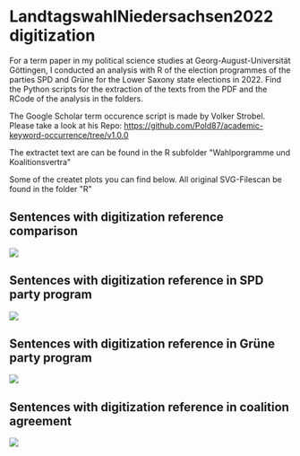 # LandtagswahlNiedersachsen2022 digitization
 
For a term paper in my political science studies at Georg-August-Universität Göttingen, I conducted an analysis with R of the election programmes of the parties SPD and Grüne for the Lower Saxony state elections in 2022. 
Find the Python scripts for the extraction of the texts from the PDF and the RCode of the analysis in the folders.

The Google Scholar term occurence script is made by Volker Strobel. Please take a look at his Repo:
https://github.com/Pold87/academic-keyword-occurrence/tree/v1.0.0

The extractet text are can be found in the R subfolder "Wahlporgramme und Koalitionsvertra"

Some of the createt plots you can find below. All original SVG-Filescan be found in the folder "R"

<h2>Sentences with digitization reference comparison</h2>
<img src="https://user-images.githubusercontent.com/115144212/226452942-5b38c156-9070-4d29-bb47-31f8f43f6661.svg">


<h2>Sentences with digitization reference in SPD party program</h2>
<img src="https://user-images.githubusercontent.com/115144212/226451202-4397ecf1-0c4d-42ac-bde2-5ffe201e13a8.svg">

<h2>Sentences with digitization reference in Grüne party program</h2>
<img src="https://user-images.githubusercontent.com/115144212/226451785-8eb3642e-e0c3-4ca9-85c5-da6715453099.svg">

<h2>Sentences with digitization reference in coalition agreement</h2>
<img src="https://user-images.githubusercontent.com/115144212/226451137-35a6b94a-0b04-4c0f-87fb-b37e2813baba.svg">
